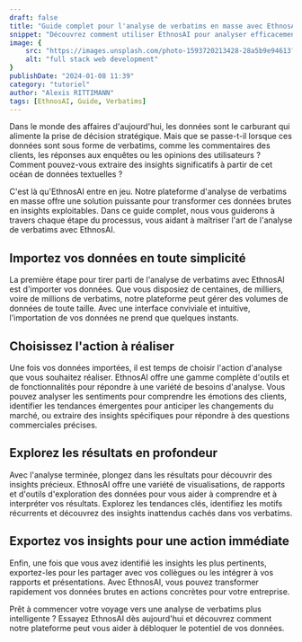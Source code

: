 ```yaml
---
draft: false
title: "Guide complet pour l'analyse de verbatims en masse avec EthnosAI"
snippet: "Découvrez comment utiliser EthnosAI pour analyser efficacement de grands ensembles de données de verbatims. Notre guide détaillé vous montre étape par étape comment importer, analyser et interpréter les résultats, vous aidant à prendre des décisions éclairées pour votre entreprise."
image: {
    src: "https://images.unsplash.com/photo-1593720213428-28a5b9e94613?&fit=crop&w=430&h=240",
    alt: "full stack web development"
}
publishDate: "2024-01-08 11:39"
category: "tutoriel"
author: "Alexis RITTIMANN"
tags: [EthnosAI, Guide, Verbatims]
---
```


Dans le monde des affaires d'aujourd'hui, les données sont le carburant qui alimente la prise de décision stratégique. Mais que se passe-t-il lorsque ces données sont sous forme de verbatims, comme les commentaires des clients, les réponses aux enquêtes ou les opinions des utilisateurs ? Comment pouvez-vous extraire des insights significatifs à partir de cet océan de données textuelles ?

C'est là qu'EthnosAI entre en jeu. Notre plateforme d'analyse de verbatims en masse offre une solution puissante pour transformer ces données brutes en insights exploitables. Dans ce guide complet, nous vous guiderons à travers chaque étape du processus, vous aidant à maîtriser l'art de l'analyse de verbatims avec EthnosAI.

## Importez vos données en toute simplicité

La première étape pour tirer parti de l'analyse de verbatims avec EthnosAI est d'importer vos données. Que vous disposiez de centaines, de milliers, voire de millions de verbatims, notre plateforme peut gérer des volumes de données de toute taille. Avec une interface conviviale et intuitive, l'importation de vos données ne prend que quelques instants.

## Choisissez l'action à réaliser

Une fois vos données importées, il est temps de choisir l'action d'analyse que vous souhaitez réaliser. EthnosAI offre une gamme complète d'outils et de fonctionnalités pour répondre à une variété de besoins d'analyse. Vous pouvez analyser les sentiments pour comprendre les émotions des clients, identifier les tendances émergentes pour anticiper les changements du marché, ou extraire des insights spécifiques pour répondre à des questions commerciales précises.

## Explorez les résultats en profondeur

Avec l'analyse terminée, plongez dans les résultats pour découvrir des insights précieux. EthnosAI offre une variété de visualisations, de rapports et d'outils d'exploration des données pour vous aider à comprendre et à interpréter vos résultats. Explorez les tendances clés, identifiez les motifs récurrents et découvrez des insights inattendus cachés dans vos verbatims.

## Exportez vos insights pour une action immédiate

Enfin, une fois que vous avez identifié les insights les plus pertinents, exportez-les pour les partager avec vos collègues ou les intégrer à vos rapports et présentations. Avec EthnosAI, vous pouvez transformer rapidement vos données brutes en actions concrètes pour votre entreprise.

Prêt à commencer votre voyage vers une analyse de verbatims plus intelligente ? Essayez EthnosAI dès aujourd'hui et découvrez comment notre plateforme peut vous aider à débloquer le potentiel de vos données.